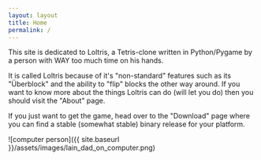 ```yaml
---
layout: layout
title: Home
permalink: /
---
```


This site is dedicated to Loltris, a Tetris-clone written in Python/Pygame by
a person with WAY too much time on his hands.

It is called Loltris because of it's "non-standard" features such as its
"Überblock" and the ability to "flip" blocks the other way around. If you
want to know more about the things Loltris can do (will let you do) then
you should visit the "About" page.

If you just want to get the game, head over to the "Download" page where you
can find a stable (somewhat stable) binary release for your platform.

![computer person]({{ site.baseurl }}/assets/images/lain_dad_on_computer.png)
